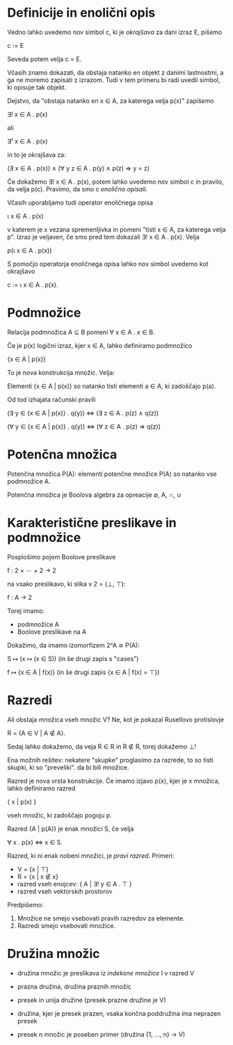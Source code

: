 # Definicije in enolični opis

Vedno lahko uvedemo nov simbol c, ki je *okrajšava* za dani izraz E, pišemo

   c := E

Seveda potem velja c = E.

Včasih znamo dokazati, da obstaja natanko en objekt z danimi lastnostmi,
a ga ne moremo zapisati z izrazom. Tudi v tem primeru bi radi uvedli simbol,
ki opisuje tak objekt.

Dejstvo, da "obstaja natanko en x ∈ A, za katerega velja p(x)" zapišemo

   ∃! x ∈ A . p(x)

ali

   ∃¹ x ∈ A . p(x)

in to je okrajšava za:

   (∃ x ∈ A . p(x)) ∧ (∀ y z ∈ A . p(y) ∧ p(z) ⇒ y = z)

Če dokažemo ∃! x ∈ A . p(x), potem lahko uvedemo nov simbol c in pravilo, da velja p(c).
Pravimo, da smo c *enolično opisali.*

Včasih uporabljamo tudi operator enoličnega opisa

   ι x ∈ A . p(x)

v katerem je x vezana spremenljivka in pomeni "tisti x ∈ A, za katerega velja p".
Izraz je veljaven, če smo pred tem dokazali ∃! x ∈ A . p(x). Velja

   p(ι x ∈ A . p(x))

S pomočjo operatorja enoličnega opisa lahko nov simbol uvedemo kot okrajšavo

  c := ι x ∈ A . p(x).

# Podmnožice

Relacija podmnožica A ⊆ B pomeni ∀ x ∈ A . x ∈ B.

Če je p(x) logični izraz, kjer x ∈ A, lahko definiramo podmnožico

   {x ∈ A | p(x)}

To je nova konstrukcija množic. Velja:

  Elementi {x ∈ A | p(x)} so natanko tisti elementi a ∈ A, ki zadoščajo p(a).

Od tod izhajata računski pravili

  (∃ y ∈ {x ∈ A | p(x)} . q(y)) ⇔ (∃ z ∈ A . p(z) ∧ q(z))

  (∀ y ∈ {x ∈ A | p(x)} . q(y)) ⇔ (∀ z ∈ A . p(z) ⇒ q(z))

# Potenčna množica

Potenčna množica P(A): elementi potenčne množice P(A) so natanko vse podmnožice A.

Potenčna množica je Boolova algebra za opreacije ∅, A, ∩, ∪

# Karakteristične preslikave in podmnožice

Posplošimo pojem Boolove preslikave

  f : 2 × ⋯ × 2 → 2

na vsako preslikavo, ki slika v 2 = {⊥, ⊤):

  f : A → 2

Torej imamo:

* podmnožice A
* Boolove preslikave na A

Dokažimo, da imamo izomorfizem 2^A ≅ P(A):

  S ↦ (x ↦ (x ∈ S))  (in še drugi zapis s "cases")

  f ↦ {x ∈ A | f(x)} (in še drugi zapis {x ∈ A | f(x) = ⊤})


# Razredi

Ali obstaja množica vseh množic V? Ne, kot je pokazal Rusellovo protislovje

  R = {A ∈ V | A ∉ A}.

Sedaj lahko dokažemo, da veja R ∈ R in R ∉ R, torej dokažemo ⊥!

Ena možnih rešitev: nekatere "skupke" proglasimo za razrede, to so tisti skupki, ki so
"preveliki". da bi bili množice.

Razred je nova vrsta konstrukcije. Če imamo izjavo p(x), kjer je x množica, lahko
definiramo razred

  { x | p(x) }

vseh množic, ki zadoščajo pogoju p.

Razred {A | p(A)} je enak množici S, če velja

  ∀ x . p(x) ⇔ x ∈ S.

Razred, ki ni enak nobeni množici, je *pravi razred*. Primeri:

* V = {x | ⊤}
* R = {x | x ∉ x}
* razred vseh enojcev: { A | ∃! y ∈ A . ⊤ }
* razred vseh vektorskih prostorov

Predpišemo:

  1. Množice ne smejo vsebovati pravih razredov za elemente.
  2. Razredi smejo vsebovati množice.

# Družina množic

* družina množic je preslikava iz *indeksne množice* I v razred V

* prazna družina, družina praznih množic

* presek in unija družine (presek prazne družine je V)

* družina, kjer je presek prazen, vsaka končna poddružina ima neprazen presek

* presek n množic je poseben primer (družina {1, ..., n} → V)

